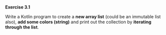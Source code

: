 
**Exercise 3.1**

Write a Kotlin program to create a **new array list** (could be an immutable list also), **add some colors (string)** and print out the collection by **iterating through the list**.
